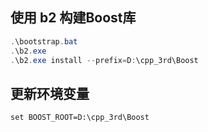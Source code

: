
## 使用 b2 构建Boost库

```powershell
.\bootstrap.bat
.\b2.exe
.\b2.exe install --prefix=D:\cpp_3rd\Boost
```

## 更新环境变量

```
set BOOST_ROOT=D:\cpp_3rd\Boost
```

